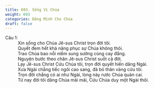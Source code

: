```yaml
---
title: 693. Sống Vì Chúa
weight: 693
categories: Dâng Mình Cho Chúa
draft: false
---
```

<dl><dt>Câu 1:</dt><dd data-verse="1">Xin sống cho Chúa Jê-sus Christ trọn đời tôi. <br/>Quyết đem hết khả năng phục sự Chúa không thôi. <br/>Trao Chúa bao nỗi niềm sung sướng cùng cay đắng. <br/>Nguyện bước theo chân Jê-sus Christ suốt cả đời. <br/>Lạy Jê-sus Christ Cứu Chúa tôi, trọn đời quyết hiến dâng Ngài. <br/>Xưa Ngài chẳng tiếc ngôi cao sang, đã bỏ thân vàng cứu tôi. <br/>Trọn đời chẳng có ai như Ngài, lòng này rước Chúa quản cai. <br/>Từ nay đời tôi dâng Chúa mãi mãi, Cứu Chúa duy một Ngài thôi. </dd></dl>